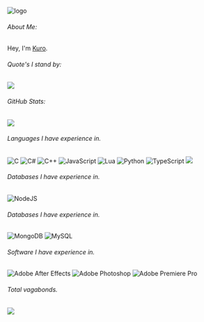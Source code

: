 ![logo](https://github.com/svkxx/svkxx/blob/main/Banner.gif)

###### About Me:
Hey, I'm [Kuro](https://xyl.lol/kuro).<br>

###### Quote's I stand by:
![](https://quotes-github-readme.vercel.app/api?type=horizontal&theme=tokyonight)

###### GitHub Stats:
![](https://github-readme-stats.vercel.app/api?username=svkxx&theme=dark&hide_border=true&include_all_commits=true&count_private=false)<br/>

###### Languages I have experience in.

![C](https://img.shields.io/badge/c-%2300599C.svg?style=for-the-badge&logo=c&logoColor=white) ![C#](https://img.shields.io/badge/c%23-%23239120.svg?style=for-the-badge&logo=c-sharp&logoColor=white) ![C++](https://img.shields.io/badge/c++-%2300599C.svg?style=for-the-badge&logo=c%2B%2B&logoColor=white) ![JavaScript](https://img.shields.io/badge/javascript-%23323330.svg?style=for-the-badge&logo=javascript&logoColor=%23F7DF1E) ![Lua](https://img.shields.io/badge/lua-%232C2D72.svg?style=for-the-badge&logo=lua&logoColor=white) ![Python](https://img.shields.io/badge/python-3670A0?style=for-the-badge&logo=python&logoColor=ffdd54) ![TypeScript](https://img.shields.io/badge/typescript-%23007ACC.svg?style=for-the-badge&logo=typescript&logoColor=white)
![](https://github-readme-stats.vercel.app/api/top-langs/?username=svkxx&theme=dark&hide_border=true&include_all_commits=true&count_private=false&layout=compact)

###### Databases I have experience in.

![NodeJS](https://img.shields.io/badge/node.js-6DA55F?style=for-the-badge&logo=node.js&logoColor=white)

###### Databases I have experience in.

![MongoDB](https://img.shields.io/badge/MongoDB-%234ea94b.svg?style=for-the-badge&logo=mongodb&logoColor=white) ![MySQL](https://img.shields.io/badge/mysql-%2300f.svg?style=for-the-badge&logo=mysql&logoColor=white)

###### Software I have experience in.

![Adobe After Effects](https://img.shields.io/badge/Adobe%20After%20Effects-9999FF.svg?style=for-the-badge&logo=Adobe%20After%20Effects&logoColor=white) ![Adobe Photoshop](https://img.shields.io/badge/adobephotoshop-%2331A8FF.svg?style=for-the-badge&logo=adobephotoshop&logoColor=white) ![Adobe Premiere Pro](https://img.shields.io/badge/Adobe%20Premiere%20Pro-9999FF.svg?style=for-the-badge&logo=Adobe%20Premiere%20Pro&logoColor=white)

###### Total vagabonds.

[![](https://visitcount.itsvg.in/api?id=svkxx&icon=0&color=0)](https://visitcount.itsvg.in)
